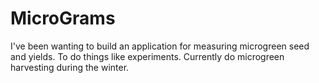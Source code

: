 # MicroGrams
I've been wanting to build an application for measuring microgreen seed and yields.  To do things like experiments.  Currently do microgreen harvesting during the winter.
